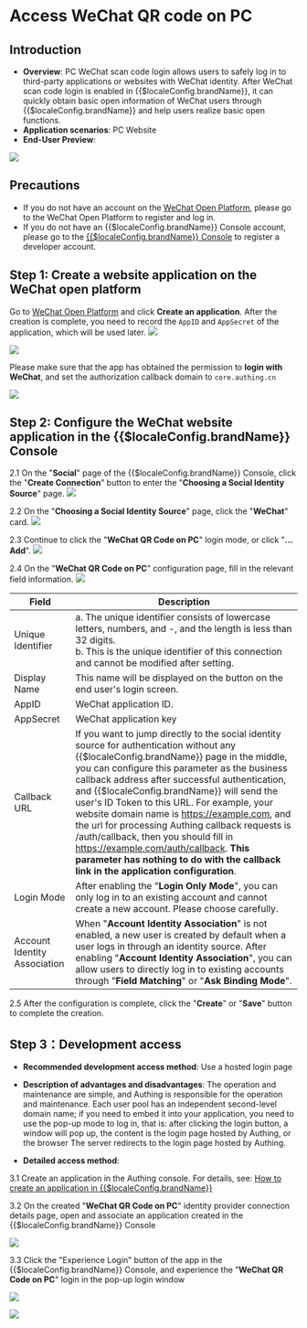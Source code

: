 # Access WeChat QR code on PC

<LastUpdated />

## Introduction

- **Overview**: PC WeChat scan code login allows users to safely log in to third-party applications or websites with WeChat identity. After WeChat scan code login is enabled in {{$localeConfig.brandName}}, it can quickly obtain basic open information of WeChat users through {{$localeConfig.brandName}} and help users realize basic open functions.
- **Application scenarios**: PC Website
- **End-User Preview**:

![](./images/login.jpg)

## Precautions

- If you do not have an account on the [WeChat Open Platform](https://open.weixin.qq.com/cgi-bin/frame?t=home/web_tmpl&lang=en_US), please go to the WeChat Open Platform to register and log in.
- If you do not have an {{$localeConfig.brandName}} Console account, please go to the [{{$localeConfig.brandName}} Console](https://authing.cn/) to register a developer account.

## Step 1: Create a website application on the WeChat open platform

Go to [WeChat Open Platform](https://open.weixin.qq.com/cgi-bin/frame?t=home/web_tmpl&lang=en_US) and click **Create an application**. After the creation is complete, you need to record the `AppID` and `AppSecret` of the application, which will be used later.
![](./images/create-web-app-1.jpg)

![](./images/create-web-app-2.jpg)

Please make sure that the app has obtained the permission to **login with WeChat**, and set the authorization callback domain to `core.authing.cn`

![](./images/domain.jpg)

## Step 2: Configure the WeChat website application in the {{$localeConfig.brandName}} Console

2.1 On the "**Social**" page of the {{$localeConfig.brandName}} Console, click the "**Create Connection**" button to enter the "**Choosing a Social Identity Source**" page.
![](~@imagesEnUs/guides/connections/create-social-idp.jpg)

2.2 On the "**Choosing a Social Identity Source**" page, click the "**WeChat**" card.
![](./images/add-app-1.jpg)

2.3 Continue to click the "**WeChat QR Code on PC**" login mode, or click "**... Add**".
![](./images/add-app-2.jpg)

2.4 On the "**WeChat QR Code on PC**" configuration page, fill in the relevant field information.
![](./images/add-app-3.jpg)

| Field                        | Description                                                                                                                                                                                                                                                                                                                                                                                                                |
| ---------------------------- | -------------------------------------------------------------------------------------------------------------------------------------------------------------------------------------------------------------------------------------------------------------------------------------------------------------------------------------------------------------------------------------------------------------------------- |
| Unique Identifier            | a. The unique identifier consists of lowercase letters, numbers, and -, and the length is less than 32 digits. <br />b. This is the unique identifier of this connection and cannot be modified after setting.                                                                                                                                                                                                                                                                                                                   |
| Display Name                 | This name will be displayed on the button on the end user's login screen.                                                                                                                                                                                                                                                                                                                                                                               |
| AppID                        | WeChat application ID.                                                                                                                                                                                                                                                                                                                                                                                                              |
| AppSecret                    | WeChat application key                                                                                                                                                                                                                                                                                                                                                                                                               |
| Callback URL                 | If you want to jump directly to the social identity source for authentication without any {{$localeConfig.brandName}} page in the middle, you can configure this parameter as the business callback address after successful authentication, and {{$localeConfig.brandName}} will send the user's ID Token to this URL. For example, your website domain name is https://example.com, and the url for processing Authing callback requests is /auth/callback, then you should fill in https://example.com/auth/callback. **This parameter has nothing to do with the callback link in the application configuration**. |
| Login Mode                   | After enabling the "**Login Only Mode**", you can only log in to an existing account and cannot create a new account. Please choose carefully.                                                                                                                                                                                                                                                                                                                                                       |
| Account Identity Association | When "**Account Identity Association**" is not enabled, a new user is created by default when a user logs in through an identity source. After enabling "**Account Identity Association**", you can allow users to directly log in to existing accounts through "**Field Matching**" or "**Ask Binding Mode**".                                                                                                                                                                                                                                                               |

2.5 After the configuration is complete, click the "**Create**" or "**Save**" button to complete the creation.

## Step 3：Development access

<!--

!!!include(common/integrate-social-connection.md)!!!

> 详细的开发接入方式请[看这里](/guides/authentication/social/#详细接入方法)。

-->

- **Recommended development access method**: Use a hosted login page

- **Description of advantages and disadvantages**: The operation and maintenance are simple, and Authing is responsible for the operation and maintenance. Each user pool has an independent second-level domain name; if you need to embed it into your application, you need to use the pop-up mode to log in, that is: after clicking the login button, a window will pop up, the content is the login page hosted by Authing, or the browser The server redirects to the login page hosted by Authing.

- **Detailed access method**:

3.1 Create an application in the Authing console. For details, see: [How to create an application in {{$localeConfig.brandName}}](/en/guides/app/create-app)

3.2 On the created "**WeChat QR Code on PC**" identity provider connection details page, open and associate an application created in the {{$localeConfig.brandName}} Console

![](./images/step3.2.jpg)

3.3 Click the "Experience Login" button of the app in the {{$localeConfig.brandName}} Console, and experience the "**WeChat QR Code on PC**" login in the pop-up login window

![](./images/step3.3-1.jpg)

![](./images/step3.3-2.jpg)
